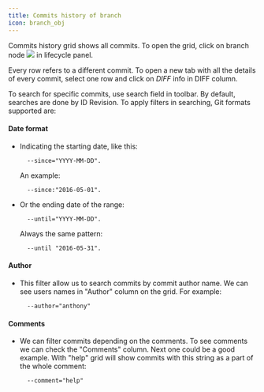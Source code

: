 ```yaml
---
title: Commits history of branch
icon: branch_obj
---
```


Commits history grid shows all commits. To open the grid, click on branch node <img src="/static/images/icons/branch_obj.svg" /> in lifecycle panel.

Every row refers to a different commit. To open a new tab with all the details of every commit, select one row and click on *DIFF* info in DIFF column.

To search for specific commits, use search field in toolbar. By default, searches are done by ID Revision. To apply filters in searching, Git formats supported are:

#### Date format

* Indicating the starting date, like this:

        --since="YYYY-MM-DD".

    An example:

        --since:"2016-05-01".

* Or the ending date of the range:

        --until="YYYY-MM-DD".

    Always the same pattern:

        --until "2016-05-31".

#### Author

* This filter allow us to search commits by commit author name. We can see users names in "Author" column on the grid. For example:

        --author="anthony"

#### Comments

* We can filter commits depending on the comments. To see comments we can check the "Comments" column. Next one could be a good example. With "help" grid will show commits with this string as a part of the whole comment:

        --comment="help"
